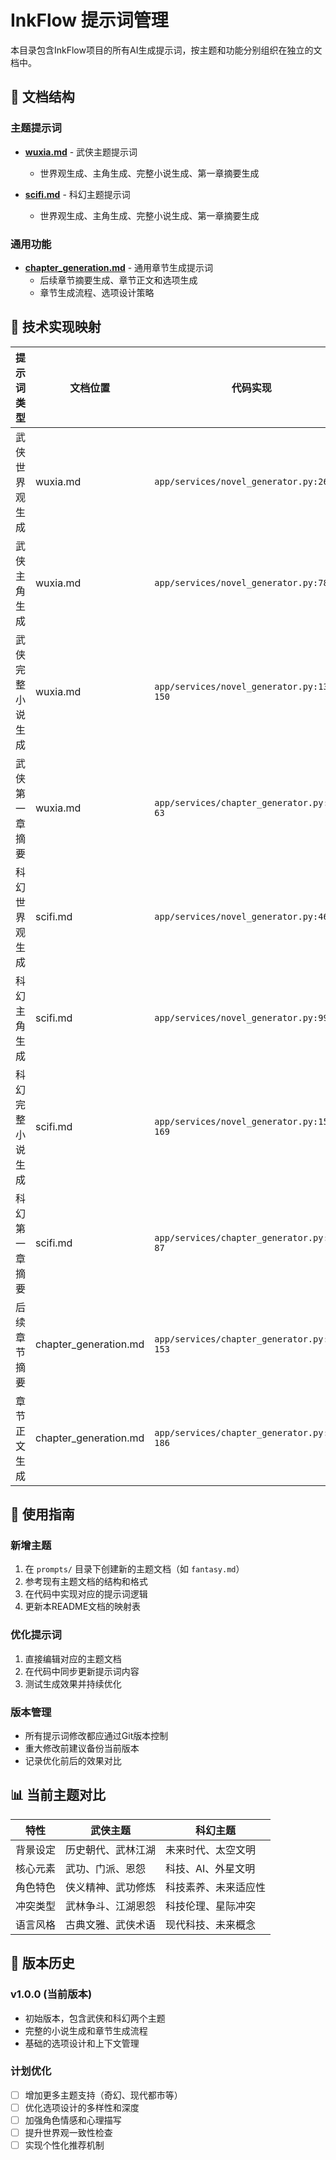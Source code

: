 # InkFlow 提示词管理

本目录包含InkFlow项目的所有AI生成提示词，按主题和功能分别组织在独立的文档中。

## 📁 文档结构

### 主题提示词
- **[wuxia.md](./wuxia.md)** - 武侠主题提示词
  - 世界观生成、主角生成、完整小说生成、第一章摘要生成

- **[scifi.md](./scifi.md)** - 科幻主题提示词
  - 世界观生成、主角生成、完整小说生成、第一章摘要生成

### 通用功能
- **[chapter_generation.md](./chapter_generation.md)** - 通用章节生成提示词
  - 后续章节摘要生成、章节正文和选项生成
  - 章节生成流程、选项设计策略

## 🔗 技术实现映射

| 提示词类型 | 文档位置 | 代码实现 |
|-----------|---------|----------|
| 武侠世界观生成 | wuxia.md | `app/services/novel_generator.py:26-44` |
| 武侠主角生成 | wuxia.md | `app/services/novel_generator.py:78-97` |
| 武侠完整小说生成 | wuxia.md | `app/services/novel_generator.py:133-150` |
| 武侠第一章摘要 | wuxia.md | `app/services/chapter_generator.py:41-63` |
| 科幻世界观生成 | scifi.md | `app/services/novel_generator.py:46-65` |
| 科幻主角生成 | scifi.md | `app/services/novel_generator.py:99-118` |
| 科幻完整小说生成 | scifi.md | `app/services/novel_generator.py:152-169` |
| 科幻第一章摘要 | scifi.md | `app/services/chapter_generator.py:66-87` |
| 后续章节摘要 | chapter_generation.md | `app/services/chapter_generator.py:98-153` |
| 章节正文生成 | chapter_generation.md | `app/services/chapter_generator.py:155-186` |

## 🎯 使用指南

### 新增主题
1. 在 `prompts/` 目录下创建新的主题文档（如 `fantasy.md`）
2. 参考现有主题文档的结构和格式
3. 在代码中实现对应的提示词逻辑
4. 更新本README文档的映射表

### 优化提示词
1. 直接编辑对应的主题文档
2. 在代码中同步更新提示词内容
3. 测试生成效果并持续优化

### 版本管理
- 所有提示词修改都应通过Git版本控制
- 重大修改前建议备份当前版本
- 记录优化前后的效果对比

## 📊 当前主题对比

| 特性 | 武侠主题 | 科幻主题 |
|------|---------|---------|
| 背景设定 | 历史朝代、武林江湖 | 未来时代、太空文明 |
| 核心元素 | 武功、门派、恩怨 | 科技、AI、外星文明 |
| 角色特色 | 侠义精神、武功修炼 | 科技素养、未来适应性 |
| 冲突类型 | 武林争斗、江湖恩怨 | 科技伦理、星际冲突 |
| 语言风格 | 古典文雅、武侠术语 | 现代科技、未来概念 |

## 🔄 版本历史

### v1.0.0 (当前版本)
- 初始版本，包含武侠和科幻两个主题
- 完整的小说生成和章节生成流程
- 基础的选项设计和上下文管理

### 计划优化
- [ ] 增加更多主题支持（奇幻、现代都市等）
- [ ] 优化选项设计的多样性和深度
- [ ] 加强角色情感和心理描写
- [ ] 提升世界观一致性检查
- [ ] 实现个性化推荐机制